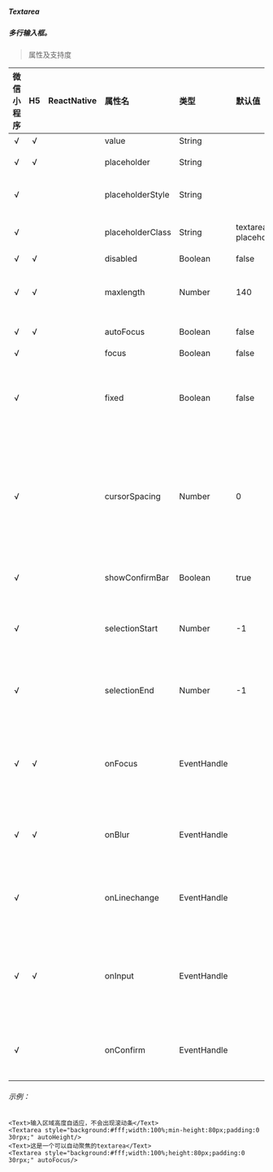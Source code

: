 ##### Textarea
##### 多行输入框。

> 属性及支持度

| 微信小程序 | H5 | ReactNative| 属性名 | 类型 | 默认值 | 说明 |
| :-: | :-: | :-: | :- | :- | :- | :- |
| √ | √ |  | value             | String      |  | 输入框的内容         |
| √ | √ |  | placeholder       | String      |  | 输入框为空时占位符|
| √ |   |  | placeholderStyle | String      |  | 指定 placeholder 的样式  |
| √ |   |  | placeholderClass | String      | textarea-placeholder | 指定 placeholder 的样式类|
| √ | √ |  | disabled          | Boolean     | false  | 是否禁用          |
| √ | √ |  | maxlength         | Number      | 140  | 最大输入长度，设置为 -1 的时候不限制最大长度   |
| √ | √ |  | autoFocus        | Boolean     | false  | 自动聚焦，拉起键盘。                           |
| √ |   |  | focus             | Boolean     | false | 获取焦点   |
| √ |   |  | fixed             | Boolean     | false | 如果 textarea 是在一个 position:fixed 的区域，需要显示指定属性 fixed 为 true     |
| √ |   |  | cursorSpacing    | Number      | 0 | 指定光标与键盘的距离，单位 px 。取 textarea 距离底部的距离和 cursor-spacing 指定的距离的最小值作为光标与键盘的距离 |
| √ |   |  | showConfirmBar  | Boolean     | true | 是否显示键盘上方带有”完成“按钮那一栏   |
| √ |   |  | selectionStart   | Number      | -1 | 光标起始位置，自动聚集时有效，需与 selection-end 搭配使用   |
| √ |   |  | selectionEnd     | Number      | -1 | 光标结束位置，自动聚集时有效，需与 selectionStart 搭配使用|
| √ | √ |  | onFocus         | EventHandle |  | event.detail = { value, height }，height 为键盘高度，在基础库 1.9.90 起支持  |
| √ | √ |  | onBlur          | EventHandle |  | 输入框失去焦点时触发， event.detail = {value, cursor}|
| √ |   |  | onLinechange    | EventHandle |  | 输入框行数变化时调用，  event.detail = {height: 0, heightRpx: 0, lineCount: 0} |
| √ | √ |  | onInput         | EventHandle |  | 当键盘输入时，触发 input 事件， bindinput 处理函数的返回值并不会反映到 textarea 上 |
| √ |   |  | onConfirm       | EventHandle |  | 点击完成时， 触发 confirm 事件， event.detail = {value: value}|

###### 示例：
```
<Text>输入区域高度自适应，不会出现滚动条</Text>
<Textarea style="background:#fff;width:100%;min-height:80px;padding:0 30rpx;" autoHeight/>
<Text>这是一个可以自动聚焦的textarea</Text>
<Textarea style="background:#fff;width:100%;height:80px;padding:0 30rpx;" autoFocus/>
```